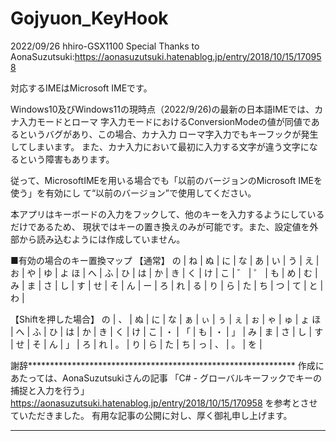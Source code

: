 # Gojyuon_KeyHook
2022/09/26 hhiro-GSX1100
Special Thanks to AonaSuzutsuki:https://aonasuzutsuki.hatenablog.jp/entry/2018/10/15/170958

対応するIMEはMicrosoft IMEです。

Windows10及びWindows11の現時点（2022/9/26)の最新の日本語IMEでは、カナ入力モードとローマ
字入力モードにおけるConversionModeの値が同値であるというバグがあり、この場合、カナ入力
ローマ字入力でもキーフックが発生してしまいます。
また、カナ入力において最初に入力する文字が違う文字になるという障害もあります。

従って、MicrosoftIMEを用いる場合でも「以前のバージョンのMicrosoft IMEを使う」を有効にし
て“以前のバージョン”で使用してください。

本アプリはキーボードの入力をフックして、他のキーを入力するようにしているだけであるため、
現状ではキーの置き換えのみが可能です。また、設定値を外部から読み込むようには作成していません。

■有効の場合のキー置換マップ
【通常】
の | ね | ぬ | に | な | あ | い | う | え | お | や | ゆ | よ
ほ | へ | ふ | ひ | は | か | き | く | け | こ | ゛ | ゜ | 
も | め | む | み | ま | さ | し | す | せ | そ | ん | ー | 
ろ | れ | る | り | ら | た | ち | つ | て | と | わ | 

【Shiftを押した場合】
の | 、 | ぬ | に | な | ぁ | ぃ | ぅ | ぇ | ぉ | ゃ | ゅ | ょ
ほ | へ | ふ | ひ | は | か | き | く | け | こ | ・ | 「 | 
も | ・ | 」 | み | ま | さ | し | す | せ | そ | ん | 」 | 
ろ | れ | 。 | り | ら | た | ち | っ | 、 | 。 | を |

謝辞*************************************************************
作成にあたっては、AonaSuzutsukiさんの記事
「C# - グローバルキーフックでキーの捕捉と入力を行う」
https://aonasuzutsuki.hatenablog.jp/entry/2018/10/15/170958
を参考とさせていただきました。
有用な記事の公開に対し、厚く御礼申し上げます。
*****************************************************************
